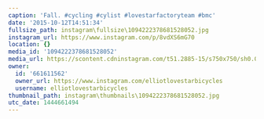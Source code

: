 ```yaml
---
caption: 'Fall. #cycling #cylist #lovestarfactoryteam #bmc'
date: '2015-10-12T14:51:34'
fullsize_path: instagram\fullsize\1094222378681528052.jpg
instagram_url: https://www.instagram.com/p/8vdXS6mG70
location: {}
media_id: '1094222378681528052'
media_url: https://scontent.cdninstagram.com/t51.2885-15/s750x750/sh0.08/e35/11363744_475371485967938_1479042765_n.jpg?ig_cache_key=MTA5NDIyMjM3ODY4MTUyODA1Mg%3D%3D.2
owner:
  id: '661611562'
  owner_url: https://www.instagram.com/elliotlovestarbicycles
  username: elliotlovestarbicycles
thumbnail_path: instagram\thumbnails\1094222378681528052.jpg
utc_date: 1444661494
---
```

